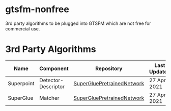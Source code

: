 # gtsfm-nonfree
3rd party algorithms to be plugged into GTSFM which are not free for commercial use.

# 3rd Party Algorithms
| Name | Component | Repository | Last Updated | License |
| ---- | --------- | ---------- | ------- | ----- | 
| Superpoint | Detector-Descriptor | [SuperGluePretrainedNetwork](https://github.com/magicleap/SuperGluePretrainedNetwork) | 27 Apr 2021 | TODO |
| SuperGlue | Matcher | [SuperGluePretrainedNetwork](https://github.com/magicleap/SuperGluePretrainedNetwork) | 27 Apr 2021 | TODO |


